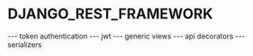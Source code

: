 # DJANGO_REST_FRAMEWORK
--- token authentication
--- jwt
--- generic views
--- api decorators
--- serializers
